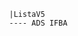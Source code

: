                                                         |ListaV5
                                                        ---- ADS IFBA
